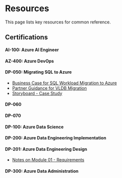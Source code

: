 # Resources 
This page lists key resources for common reference. 


## Certifications 
#### AI-100: Azure AI Engineer
#### AZ-400: Azure DevOps 
#### DP-050: Migrating SQL to Azure    
- [Business Case for SQL Workload Migration to Azure](https://azure.microsoft.com/en-us/resources/future-proof-your-data-infrastructure-with-azure/)
- [Partner Guidance for VLDB Migration](https://techcommunity.microsoft.com/t5/running-sap-applications-on-the/very-large-database-migration-to-azure-8211-recommendations/ba-p/368146)
- [Storyboard - Case Study](https://upload.wikimedia.org/wikipedia/commons/a/a4/Datadog_high-level_architecture.svg)
#### DP-060
#### DP-070
#### DP-100: Azure Data Science 
#### DP-200: Azure Data Engineering Implementation
#### DP-201: Azure Data Engineering Design 
- [Notes on Module 01 - Requirements](dataengineering\dp-201-module1)
#### DP-300: Azure Data Administration 